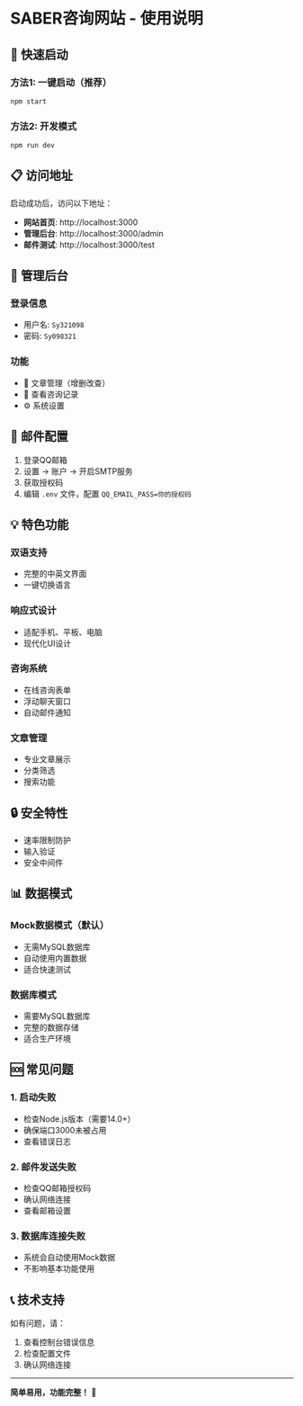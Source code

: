 # SABER咨询网站 - 使用说明

## 🚀 快速启动

### 方法1: 一键启动（推荐）
```bash
npm start
```

### 方法2: 开发模式
```bash
npm run dev
```

## 📋 访问地址

启动成功后，访问以下地址：

- **网站首页**: http://localhost:3000
- **管理后台**: http://localhost:3000/admin
- **邮件测试**: http://localhost:3000/test

## 🔧 管理后台

### 登录信息
- 用户名: `Sy321098`
- 密码: `Sy098321`

### 功能
- 📝 文章管理（增删改查）
- 📧 查看咨询记录
- ⚙️ 系统设置

## 📧 邮件配置

1. 登录QQ邮箱
2. 设置 → 账户 → 开启SMTP服务
3. 获取授权码
4. 编辑 `.env` 文件，配置 `QQ_EMAIL_PASS=你的授权码`

## 💡 特色功能

### 双语支持
- 完整的中英文界面
- 一键切换语言

### 响应式设计
- 适配手机、平板、电脑
- 现代化UI设计

### 咨询系统
- 在线咨询表单
- 浮动聊天窗口
- 自动邮件通知

### 文章管理
- 专业文章展示
- 分类筛选
- 搜索功能

## 🔒 安全特性

- 速率限制防护
- 输入验证
- 安全中间件

## 📊 数据模式

### Mock数据模式（默认）
- 无需MySQL数据库
- 自动使用内置数据
- 适合快速测试

### 数据库模式
- 需要MySQL数据库
- 完整的数据存储
- 适合生产环境

## 🆘 常见问题

### 1. 启动失败
- 检查Node.js版本（需要14.0+）
- 确保端口3000未被占用
- 查看错误日志

### 2. 邮件发送失败
- 检查QQ邮箱授权码
- 确认网络连接
- 查看邮箱设置

### 3. 数据库连接失败
- 系统会自动使用Mock数据
- 不影响基本功能使用

## 📞 技术支持

如有问题，请：
1. 查看控制台错误信息
2. 检查配置文件
3. 确认网络连接

---

**简单易用，功能完整！** 🎉
